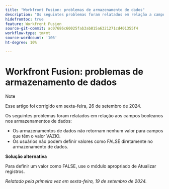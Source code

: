 ```yaml
---
title: "Workfront Fusion: problemas de armazenamento de dados"
description: "Os seguintes problemas foram relatados em relação a campos booleanos em armazenamentos de dados: os armazenamentos de dados não retornam nenhum valor para campos que tenham o valor EMPTY, e os usuários não podem definir valores como FALSE diretamente no armazenamento de dados."
hidefromtoc: true
feature: Workfront Fusion
source-git-commit: ac07686c60025fab3ab815a6321271cd401355f4
workflow-type: tm+mt
source-wordcount: '106'
ht-degree: 10%

---
```



# Workfront Fusion: problemas de armazenamento de dados

>[!NOTE]
>
>Esse artigo foi corrigido em sexta-feira, 26 de setembro de 2024.

Os seguintes problemas foram relatados em relação aos campos booleanos nos armazenamentos de dados:

* Os armazenamentos de dados não retornam nenhum valor para campos que têm o valor VAZIO.
* Os usuários não podem definir valores como FALSE diretamente no armazenamento de dados.

**Solução alternativa**

Para definir um valor como FALSE, use o módulo apropriado de Atualizar registros.

_Relatado pela primeira vez em sexta-feira, 19 de setembro de 2024._

